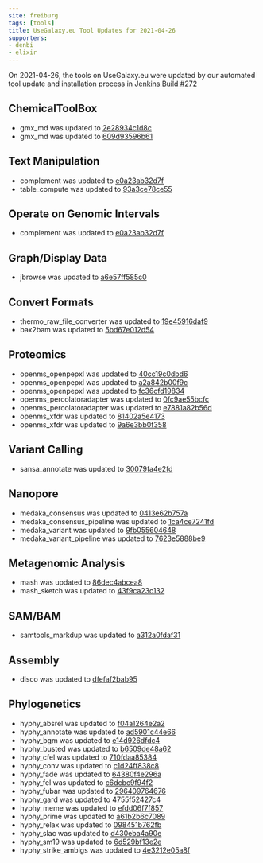 ```yaml
---
site: freiburg
tags: [tools]
title: UseGalaxy.eu Tool Updates for 2021-04-26
supporters:
- denbi
- elixir
---
```


On 2021-04-26, the tools on UseGalaxy.eu were updated by our automated tool update and installation process in [Jenkins Build #272](https://build.galaxyproject.eu/job/usegalaxy-eu/job/install-tools/#272/)


## ChemicalToolBox

- gmx_md was updated to [2e28934c1d8c](https://toolshed.g2.bx.psu.edu/view/chemteam/gmx_md/2e28934c1d8c)
- gmx_md was updated to [609d93596b61](https://toolshed.g2.bx.psu.edu/view/chemteam/gmx_md/609d93596b61)

## Text Manipulation

- complement was updated to [e0a23ab32d7f](https://toolshed.g2.bx.psu.edu/view/devteam/complement/e0a23ab32d7f)
- table_compute was updated to [93a3ce78ce55](https://toolshed.g2.bx.psu.edu/view/iuc/table_compute/93a3ce78ce55)

## Operate on Genomic Intervals

- complement was updated to [e0a23ab32d7f](https://toolshed.g2.bx.psu.edu/view/devteam/complement/e0a23ab32d7f)

## Graph/Display Data

- jbrowse was updated to [a6e57ff585c0](https://toolshed.g2.bx.psu.edu/view/iuc/jbrowse/a6e57ff585c0)

## Convert Formats

- thermo_raw_file_converter was updated to [19e45916daf9](https://toolshed.g2.bx.psu.edu/view/galaxyp/thermo_raw_file_converter/19e45916daf9)
- bax2bam was updated to [5bd67e012d54](https://toolshed.g2.bx.psu.edu/view/iuc/bax2bam/5bd67e012d54)

## Proteomics

- openms_openpepxl was updated to [40cc19c0dbd6](https://toolshed.g2.bx.psu.edu/view/galaxyp/openms_openpepxl/40cc19c0dbd6)
- openms_openpepxl was updated to [a2a842b00f9c](https://toolshed.g2.bx.psu.edu/view/galaxyp/openms_openpepxl/a2a842b00f9c)
- openms_openpepxl was updated to [fc36cfd19834](https://toolshed.g2.bx.psu.edu/view/galaxyp/openms_openpepxl/fc36cfd19834)
- openms_percolatoradapter was updated to [0fc9ae55bcfc](https://toolshed.g2.bx.psu.edu/view/galaxyp/openms_percolatoradapter/0fc9ae55bcfc)
- openms_percolatoradapter was updated to [e7881a82b56d](https://toolshed.g2.bx.psu.edu/view/galaxyp/openms_percolatoradapter/e7881a82b56d)
- openms_xfdr was updated to [81402a5e4173](https://toolshed.g2.bx.psu.edu/view/galaxyp/openms_xfdr/81402a5e4173)
- openms_xfdr was updated to [9a6e3bb0f358](https://toolshed.g2.bx.psu.edu/view/galaxyp/openms_xfdr/9a6e3bb0f358)

## Variant Calling

- sansa_annotate was updated to [30079fa4e2fd](https://toolshed.g2.bx.psu.edu/view/iuc/sansa_annotate/30079fa4e2fd)

## Nanopore

- medaka_consensus was updated to [0413e62b757a](https://toolshed.g2.bx.psu.edu/view/iuc/medaka_consensus/0413e62b757a)
- medaka_consensus_pipeline was updated to [1ca4ce7241fd](https://toolshed.g2.bx.psu.edu/view/iuc/medaka_consensus_pipeline/1ca4ce7241fd)
- medaka_variant was updated to [9fb055604648](https://toolshed.g2.bx.psu.edu/view/iuc/medaka_variant/9fb055604648)
- medaka_variant_pipeline was updated to [7623e5888be9](https://toolshed.g2.bx.psu.edu/view/iuc/medaka_variant_pipeline/7623e5888be9)

## Metagenomic Analysis

- mash was updated to [86dec4abcea8](https://toolshed.g2.bx.psu.edu/view/iuc/mash/86dec4abcea8)
- mash_sketch was updated to [43f9ca23c132](https://toolshed.g2.bx.psu.edu/view/iuc/mash_sketch/43f9ca23c132)

## SAM/BAM

- samtools_markdup was updated to [a312a0fdaf31](https://toolshed.g2.bx.psu.edu/view/iuc/samtools_markdup/a312a0fdaf31)

## Assembly

- disco was updated to [dfefaf2bab95](https://toolshed.g2.bx.psu.edu/view/iuc/disco/dfefaf2bab95)

## Phylogenetics

- hyphy_absrel was updated to [f04a1264e2a2](https://toolshed.g2.bx.psu.edu/view/iuc/hyphy_absrel/f04a1264e2a2)
- hyphy_annotate was updated to [ad5901c44e66](https://toolshed.g2.bx.psu.edu/view/iuc/hyphy_annotate/ad5901c44e66)
- hyphy_bgm was updated to [e14d926dfdc4](https://toolshed.g2.bx.psu.edu/view/iuc/hyphy_bgm/e14d926dfdc4)
- hyphy_busted was updated to [b6509de48a62](https://toolshed.g2.bx.psu.edu/view/iuc/hyphy_busted/b6509de48a62)
- hyphy_cfel was updated to [710fdaa85384](https://toolshed.g2.bx.psu.edu/view/iuc/hyphy_cfel/710fdaa85384)
- hyphy_conv was updated to [c1d24ff838c8](https://toolshed.g2.bx.psu.edu/view/iuc/hyphy_conv/c1d24ff838c8)
- hyphy_fade was updated to [64380f4e296a](https://toolshed.g2.bx.psu.edu/view/iuc/hyphy_fade/64380f4e296a)
- hyphy_fel was updated to [c6dcbc9f94f2](https://toolshed.g2.bx.psu.edu/view/iuc/hyphy_fel/c6dcbc9f94f2)
- hyphy_fubar was updated to [296409764676](https://toolshed.g2.bx.psu.edu/view/iuc/hyphy_fubar/296409764676)
- hyphy_gard was updated to [4755f52427c4](https://toolshed.g2.bx.psu.edu/view/iuc/hyphy_gard/4755f52427c4)
- hyphy_meme was updated to [efdd06f7f857](https://toolshed.g2.bx.psu.edu/view/iuc/hyphy_meme/efdd06f7f857)
- hyphy_prime was updated to [a61b2b6c7089](https://toolshed.g2.bx.psu.edu/view/iuc/hyphy_prime/a61b2b6c7089)
- hyphy_relax was updated to [098451b762fb](https://toolshed.g2.bx.psu.edu/view/iuc/hyphy_relax/098451b762fb)
- hyphy_slac was updated to [d430eba4a90e](https://toolshed.g2.bx.psu.edu/view/iuc/hyphy_slac/d430eba4a90e)
- hyphy_sm19 was updated to [6d529bf13e2e](https://toolshed.g2.bx.psu.edu/view/iuc/hyphy_sm19/6d529bf13e2e)
- hyphy_strike_ambigs was updated to [4e3212e05a8f](https://toolshed.g2.bx.psu.edu/view/iuc/hyphy_strike_ambigs/4e3212e05a8f)

